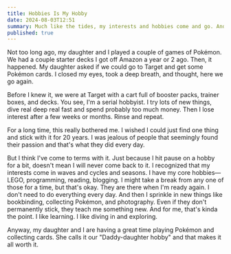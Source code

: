 ```yaml
---
title: Hobbies Is My Hobby
date: 2024-08-03T12:51
summary: Much like the tides, my interests and hobbies come and go. And that's okay.
published: true
---
```

Not too long ago, my daughter and I played a couple of games of Pokémon. We had a couple starter decks I got off Amazon a year or 2 ago. Then, it happened. My daughter asked if we could go to Target and get some Pokémon cards. I closed my eyes, took a deep breath, and thought, here we go again.

Before I knew it, we were at Target with a cart full of booster packs, trainer boxes, and decks. You see, I'm a serial hobbyist. I try lots of new things, dive real deep real fast and spend probably too much money. Then I lose interest after a few weeks or months. Rinse and repeat.

For a long time, this really bothered me. I wished I could just find one thing and stick with it for 20 years. I was jealous of people that seemingly found their passion and that's what they did every day.

But I think I've come to terms with it. Just because I hit pause on a hobby for a bit, doesn't mean I will never come back to it. I recognized that my interests come in waves and cycles and seasons. I have my core hobbies—LEGO, programming, reading, blogging. I might take a break from any one of those for a time, but that's okay. They are there when I'm ready again. I don't need to do everything every day. And then I sprinkle in new things like bookbinding, collecting Pokémon, and photography. Even if they don't permanently stick, they teach me something new. And for me, that's kinda the point. I like learning. I like diving in and exploring.

Anyway, my daughter and I are having a great time playing Pokémon and collecting cards. She calls it our "Daddy-daughter hobby" and that makes it all worth it.

